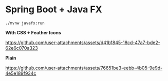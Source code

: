 # Spring Boot + Java FX

```shell
./mvnw javafx:run
```

**With CSS + Feather Icons**

https://github.com/user-attachments/assets/d41b1845-18cd-47a7-bde2-62e6c070a323


**Plain**

https://github.com/user-attachments/assets/76651be3-eebb-4b05-9e9d-4e5e189f934c

